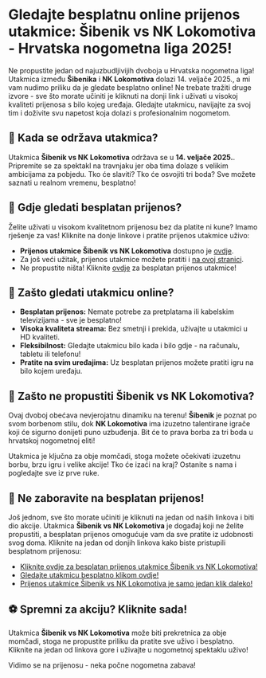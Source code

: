 # Gledajte besplatnu online prijenos utakmice: Šibenik vs NK Lokomotiva - Hrvatska nogometna liga 2025!

Ne propustite jedan od najuzbudljivijih dvoboja u Hrvatska nogometna liga! Utakmica između **Šibenika** i **NK Lokomotiva** dolazi 14. veljače 2025., a mi vam nudimo priliku da je gledate besplatno online! Ne trebate tražiti druge izvore - sve što morate učiniti je kliknuti na donji link i uživati u visokoj kvaliteti prijenosa s bilo kojeg uređaja. Gledajte utakmicu, navijajte za svoj tim i doživite svu napetost koja dolazi s profesionalnim nogometom.

## 📅 Kada se održava utakmica?

Utakmica **Šibenik vs NK Lokomotiva** održava se u **14. veljače 2025.**. Pripremite se za spektakl na travnjaku jer oba tima dolaze s velikim ambicijama za pobjedu. Tko će slaviti? Tko će osvojiti tri boda? Sve možete saznati u realnom vremenu, besplatno!

## 📍 Gdje gledati besplatan prijenos?

Želite uživati u visokom kvalitetnom prijenosu bez da platite ni kune? Imamo rješenje za vas! Kliknite na donje linkove i pratite prijenos utakmice uživo:

- **Prijenos utakmice Šibenik vs NK Lokomotiva** dostupno je [ovdje](https://tinyurl.com/livestreamfreeo?st=%C5%A0ibenik+vs+NK+Lokomotiva&si=ghc).
- Za još veći užitak, prijenos utakmice možete pratiti i [na ovoj stranici](https://tinyurl.com/livestreamfreeo?st=%C5%A0ibenik+vs+NK+Lokomotiva&si=ghc).
- Ne propustite ništa! Kliknite [ovdje](https://tinyurl.com/livestreamfreeo?st=%C5%A0ibenik+vs+NK+Lokomotiva&si=ghc) za besplatan prijenos utakmice!

## 🎉 Zašto gledati utakmicu online?

- **Besplatan prijenos:** Nemate potrebe za pretplatama ili kabelskim televizijama - sve je besplatno!
- **Visoka kvaliteta streama:** Bez smetnji i prekida, uživajte u utakmici u HD kvaliteti.
- **Fleksibilnost:** Gledajte utakmicu bilo kada i bilo gdje - na računalu, tabletu ili telefonu!
- **Pratite na svim uređajima:** Uz besplatan prijenos možete pratiti igru na bilo kojem uređaju.

## 🚨 Zašto ne propustiti Šibenik vs NK Lokomotiva?

Ovaj dvoboj obećava nevjerojatnu dinamiku na terenu! **Šibenik** je poznat po svom borbenom stilu, dok **NK Lokomotiva** ima izuzetno talentirane igrače koji će sigurno donijeti puno uzbuđenja. Bit će to prava borba za tri boda u hrvatskoj nogometnoj eliti!

Utakmica je ključna za obje momčadi, stoga možete očekivati izuzetnu borbu, brzu igru i velike akcije! Tko će izaći na kraj? Ostanite s nama i pogledajte sve iz prve ruke.

## 🔗 Ne zaboravite na besplatan prijenos!

Još jednom, sve što morate učiniti je kliknuti na jedan od naših linkova i biti dio akcije. Utakmica **Šibenik vs NK Lokomotiva** je događaj koji ne želite propustiti, a besplatan prijenos omogućuje vam da sve pratite iz udobnosti svog doma. Kliknite na jedan od donjih linkova kako biste pristupili besplatnom prijenosu:

- [Kliknite ovdje za besplatan prijenos utakmice Šibenik vs NK Lokomotiva!](https://tinyurl.com/livestreamfreeo?st=%C5%A0ibenik+vs+NK+Lokomotiva&si=ghc)
- [Gledajte utakmicu besplatno klikom ovdje!](https://tinyurl.com/livestreamfreeo?st=%C5%A0ibenik+vs+NK+Lokomotiva&si=ghc)
- [Prijenos utakmice Šibenik vs NK Lokomotiva je samo jedan klik daleko!](https://tinyurl.com/livestreamfreeo?st=%C5%A0ibenik+vs+NK+Lokomotiva&si=ghc)

## ⚽ Spremni za akciju? Kliknite sada!

Utakmica **Šibenik vs NK Lokomotiva** može biti prekretnica za obje momčadi, stoga ne propustite priliku da pratite sve uživo i besplatno. Kliknite na jedan od linkova gore i uživajte u nogometnoj spektaklu uživo!

Vidimo se na prijenosu - neka počne nogometna zabava!
